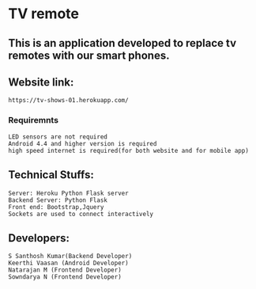 # TV remote

## This is an application developed to replace tv remotes with our smart phones.

## Website link:
	https://tv-shows-01.herokuapp.com/

### Requiremnts
	LED sensors are not required
	Android 4.4 and higher version is required
	high speed internet is required(for both website and for mobile app)  

## Technical Stuffs:
	Server: Heroku Python Flask server
	Backend Server: Python Flask
	Front end: Bootstrap,Jquery
	Sockets are used to connect interactively

## Developers:
	S Santhosh Kumar(Backend Developer)
	Keerthi Vaasan (Android Developer)
	Natarajan M	(Frontend Developer)
	Sowndarya N	(Frontend Developer)